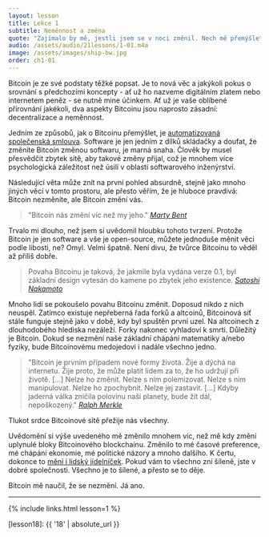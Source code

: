 ```yaml
---
layout: lesson
title: Lekce 1
subtitle: Neměnnost a změna
quote: "Zajímalo by mě, jestli jsem se v noci změnil. Nech mě přemýšlet. Byl jsem stejný, když jsem ráno vstal? Skoro si vzpomínám, že jsem se cítil trochu jinak. Ale pokud nejsem stejný, další otázka zní: 'Kdo tedy, pro všechno na světě, jsem?'. Ach, to je právě ta veliká hádanka!"
audio: /assets/audio/21lessons/1-01.m4a
image: /assets/images/ship-bw.jpg
order: ch1-01
---
```


Bitcoin je ze své podstaty těžké popsat. Je to nová věc a jakýkoli pokus 
o srovnání s předchozími koncepty - ať už ho nazveme digitálním zlatem 
nebo internetem peněz - se nutně mine účinkem. Ať už je vaše oblíbené 
přirovnání jakékoli, dva aspekty Bitcoinu jsou naprosto zásadní: 
decentralizace a neměnnost.

Jedním ze způsobů, jak o Bitcoinu přemýšlet, je [automatizovaná společenská 
smlouva][automated social contract]. 
Software je jen jedním z dílků skládačky a doufat, že změníte Bitcoin 
změnou softwaru, je marná snaha. Člověk by musel přesvědčit zbytek sítě, 
aby takové změny přijal, což je mnohem více psychologická záležitost 
než úsilí v oblasti softwarového inženýrství.

Následující věta může znít na první pohled absurdně, stejně jako mnoho 
jiných věcí v tomto prostoru, ale přesto věřím, že je hluboce pravdivá: 
Bitcoin nezměníte, ale Bitcoin změní vás.

> "Bitcoin nás změní víc než my jeho."
> <cite>[Marty Bent]</cite>

Trvalo mi dlouho, než jsem si uvědomil hloubku tohoto tvrzení. Protože 
Bitcoin je jen software a vše je open-source, můžete jednoduše měnit 
věci podle libosti, ne? Omyl. Velmi špatně. Není divu, že tvůrce 
Bitcoinu to věděl až příliš dobře.

> Povaha Bitcoinu je taková, že jakmile byla vydána verze 0.1, byl 
> základní design vytesán do kamene po zbytek jeho existence.
> <cite>[Satoshi Nakamoto]</cite>

Mnoho lidí se pokoušelo povahu Bitcoinu změnit. Doposud nikdo z nich 
neuspěl. Zatímco existuje nepřeberná řada forků a altcoinů, Bitcoinová 
síť stále funguje stejně jako v době, kdy byl spuštěn první uzel. Na 
altcoinech z dlouhodobého hlediska nezáleží. Forky nakonec vyhladoví 
k smrti. Důležitý je Bitcoin. Dokud se nezmění naše základní chápání 
matematiky a/nebo fyziky, bude Bitcoinovému medojedovi i nadále 
všechno jedno.

> "Bitcoin je prvním případem nové formy života. Žije a dýchá na internetu. 
> Žije proto, že může platit lidem za to, že ho udržují při životě. [...] 
> Nelze ho změnit. Nelze s ním polemizovat. Nelze s ním manipulovat. Nelze 
> ho zpochybnit. Nelze jej zastavit. [...] Kdyby jaderná válka zničila 
> polovinu naší planety, bude žít dál, nepoškozený."
> <cite>[Ralph Merkle]</cite>

Tlukot srdce Bitcoinové sítě přežije nás všechny.


Uvědomění si výše uvedeného mě změnilo mnohem víc, než mě kdy změní 
uplynulé bloky Bitcoinového blockchainu. Změnilo to mé časové preference, 
mé chápání ekonomie, mé politické názory a mnoho dalšího. K čertu, 
dokonce to [mění i lidský jídelníček][carnivores]. Pokud vám to všechno 
zní šíleně, jste v dobré společnosti. Všechno je to šílené, 
a přesto se to děje.

Bitcoin mě naučil, že se nezmění. Já ano.

---

{% include links.html lesson=1 %}

<!-- Internal -->
[gravity]: https://dergigi.com/2019/05/01/bitcoins-gravity/
[proof-of-life]: https://dergigi.com/2019/08/07/proof-of-life/
[lesson18]: {{ '18' | absolute_url }}

<!-- Further Reading -->
[automated social contract]: https://medium.com/@hasufly/bitcoins-social-contract-1f8b05ee24a9
[carnivores]: https://motherboard.vice.com/en_us/article/ne74nw/inside-the-world-of-the-bitcoin-carnivores
[tftc]: https://tftc.io/tales-from-the-crypt/
[bent]: https://tftc.io/martys-bent/

<!-- Quotes -->
[Ralph Merkle]: http://merkle.com/papers/DAOdemocracyDraft.pdf
[Satoshi Nakamoto]: https://bitcointalk.org/index.php?topic=195.msg1611#msg1611

<!-- Twitter People -->
[Marty Bent]: https://twitter.com/martybent

<!-- Wikipedia -->
[alice]: https://en.wikipedia.org/wiki/Alice%27s_Adventures_in_Wonderland
[carroll]: https://en.wikipedia.org/wiki/Lewis_Carroll
